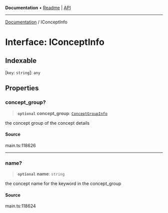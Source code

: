 **Documentation** • [Readme](../README.md) \| [API](../globals.md)

***

[Documentation](../README.md) / IConceptInfo

# Interface: IConceptInfo

## Indexable

 \[`key`: `string`\]: `any`

## Properties

### concept\_group?

> **`optional`** **concept\_group**: [`ConceptGroupInfo`](../classes/ConceptGroupInfo.md)

the concept group of the concept details

#### Source

main.ts:118626

***

### name?

> **`optional`** **name**: `string`

the concept name for the keyword in the concept_group

#### Source

main.ts:118624
